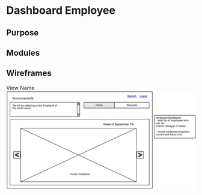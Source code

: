 
Dashboard Employee
==

Purpose
--

Modules
--

Wireframes
--
View Name
![alt text](../views/dashboard-employee.png)

